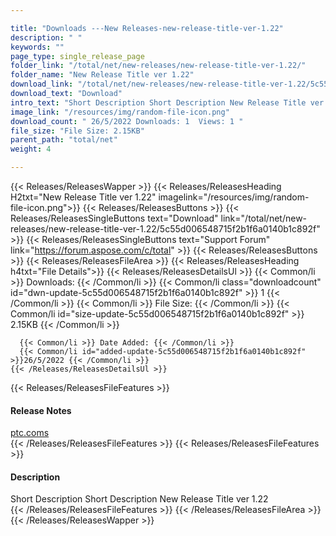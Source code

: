```yaml
---

title: "Downloads ---New Releases-new-release-title-ver-1.22"
description: " "
keywords: ""
page_type: single_release_page
folder_link: "/total/net/new-releases/new-release-title-ver-1.22/"
folder_name: "New Release Title ver 1.22"
download_link: "/total/net/new-releases/new-release-title-ver-1.22/5c55d006548715f2b1f6a0140b1c892f"
download_text: "Download"
intro_text: "Short Description Short Description New Release Title ver 1.22"
image_link: "/resources/img/random-file-icon.png"
download_count: " 26/5/2022 Downloads: 1  Views: 1 "
file_size: "File Size: 2.15KB"
parent_path: "total/net"
weight: 4

---
```


{{< Releases/ReleasesWapper >}}
  {{< Releases/ReleasesHeading H2txt="New Release Title ver 1.22" imagelink="/resources/img/random-file-icon.png">}}
  {{< Releases/ReleasesButtons >}}
    {{< Releases/ReleasesSingleButtons text="Download" link="/total/net/new-releases/new-release-title-ver-1.22/5c55d006548715f2b1f6a0140b1c892f" >}}
    {{< Releases/ReleasesSingleButtons text="Support Forum" link="https://forum.aspose.com/c/total" >}}
  {{< Releases/ReleasesButtons >}}
  {{< Releases/ReleasesFileArea >}}
    {{< Releases/ReleasesHeading h4txt="File Details">}}
    {{< Releases/ReleasesDetailsUl >}}
      {{< Common/li >}} Downloads: {{< /Common/li >}}
      {{< Common/li class="downloadcount" id="dwn-update-5c55d006548715f2b1f6a0140b1c892f" >}} 1 {{< /Common/li >}}
      {{< Common/li >}} File Size: {{< /Common/li >}}
      {{< Common/li id="size-update-5c55d006548715f2b1f6a0140b1c892f" >}} 2.15KB {{< /Common/li >}}

      {{< Common/li >}} Date Added: {{< /Common/li >}}
      {{< Common/li id="added-update-5c55d006548715f2b1f6a0140b1c892f" >}}26/5/2022 {{< /Common/li >}}
    {{< /Releases/ReleasesDetailsUl >}}

  {{< Releases/ReleasesFileFeatures >}}
      <h4>Release Notes</h4><div><a href='ptc.coms'>ptc.coms</a></div>
  {{< /Releases/ReleasesFileFeatures >}}
  {{< Releases/ReleasesFileFeatures >}}
      <h4>Description</h4><div class="HTMLDescription">Short Description Short Description New Release Title ver 1.22</div>
  {{< /Releases/ReleasesFileFeatures >}}
 {{< /Releases/ReleasesFileArea >}}
{{< /Releases/ReleasesWapper >}}


